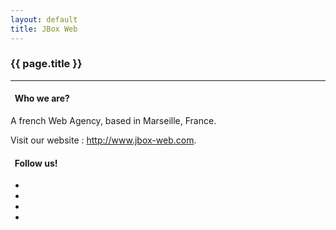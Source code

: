 ```yaml
---
layout: default
title: JBox Web
---
```


### {{ page.title }}
***


<div class="container">
  <h4><i class="glyphicon glyphicon-info-sign"></i>&nbsp; Who we are?</h4>

  <p>A french Web Agency, based in Marseille, France.</p>

  <p>Visit our website : <a href="http://www.jbox-web.com">http://www.jbox-web.com</a>.</p>
</div>

<div class="container">
  <h4><i class="glyphicon glyphicon-bookmark"></i>&nbsp; Follow us!</h4>

  <ul class="release-downloads">
    <li><a target="_blank" href="http://www.twitter.com/JBoxWeb"><i class="fa fa-2x fa-twitter"></i></a></li>
    <li><a target="_blank" href="http://jbox-web.github.io/"><i class="fa fa-2x fa-github"></i></a></li>
    <li><a target="_blank" href="http://plus.google.com/116552482520271305682"><i class="fa fa-2x fa-google"></i></a></li>
    <li><a target="_blank" href="http://www.facebook.com/jbox.web"><i class="fa fa-2x fa-facebook"></i></a></li>
  </ul>
</div>
